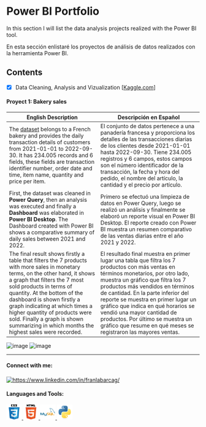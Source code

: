 # Power BI Portfolio

<!--

**Fraan-Lab/Fraan-Lab** is a ✨ _special_ ✨ repository because its `README.md` (this file) appears on your GitHub profile. -->

<p> In this section I will list the data analysis projects realized with the Power BI tool. </p>

<p> En esta sección enlistaré los proyectos de análisis de datos realizados con la herramienta Power BI. </p>

## Contents
  - [x] Data Cleaning, Analysis and Vizualization [[Kaggle.com](https://www.kaggle.com/)]
 #### Proyect 1: Bakery sales

|  English Description | Descripción en Español  |
| ---- | ---- |
| The  [dataset](https://github.com/Fraan-Lab/Data_Analysis_Portfolio/blob/main/DATASETS/bakery_sales.csv) belongs to a French bakery and provides the daily transaction details of customers from 2021-01-01 to 2022-09-30. It has 234.005 records and 6 fields, these fields are transaction identifier number, order date and time, item name, quantity and price per item. | El conjunto de datos pertenece a una panadería francesa y proporciona los detalles de las transacciones diarias de los clientes desde 2021-01-01 hasta 2022-09-30. Tiene 234.005 registros y 6 campos, estos campos son el número identificador de la transacción, la fecha y hora del pedido, el nombre del artículo, la cantidad y el precio por artículo. |
| First, the dataset was cleaned in **Power Query**, then an analysis was executed and finally a **Dashboard** was elaborated in **Power BI Desktop**. The Dashboard created with Power BI shows a comparative summary of daily sales between 2021 and 2022. | Primero se efectuó una limpieza de datos en Power Query, luego se realizó un análisis y finalmente se elaboró un reporte visual en Power BI Desktop. El reporte creado con Power BI muestra un resumen comparativo de las ventas diarias entre el año 2021 y 2022. |
| The final result shows firstly a table that filters the 7 products with more sales in monetary terms, on the other hand, it shows a graph that filters the 7 most sold products in terms of quantity. At the bottom of the dashboard is shown firstly a graph indicating at which times a higher quantity of products were sold. Finally a graph is shown summarizing in which months the highest sales were recorded. | El resultado final muestra en primer lugar una tabla que filtra los 7 productos con más ventas en términos monetarios, por otro lado, muestra un gráfico que filtra los 7 productos más vendidos en términos de cantidad. En la parte inferior del reporte se muestra en primer lugar un gráfico que indica en qué horarios se vendió una mayor cantidad de productos. Por último se muestra un gráfico que resume en qué meses se registraron las mayores ventas. |


![image](https://github.com/Fraan-Lab/Power-BI-Portfolio/blob/main/Bakery%20sales/Dashboard%202021%20Bakery_sales.png)
![image](https://github.com/Fraan-Lab/Power-BI-Portfolio/blob/main/Bakery%20sales/Dashboard%202022%20Bakery_sales.png)

___________________________________________________________________________________________________________________________________
<h4 align="left">Connect with me:</h4>
<p align="left">
<a href="https://linkedin.com/in/https://www.linkedin.com/in/franlabarcag/" target="blank"><img align="center" src="https://raw.githubusercontent.com/rahuldkjain/github-profile-readme-generator/master/src/images/icons/Social/linked-in-alt.svg" alt="https://www.linkedin.com/in/franlabarcag/" height="30" width="40" /></a>
</p>

<h4 align="left">Languages and Tools:</h4>
<p align="left"> <a href="https://www.w3schools.com/css/" target="_blank" rel="noreferrer"> <img src="https://raw.githubusercontent.com/devicons/devicon/master/icons/css3/css3-original-wordmark.svg" alt="css3" width="40" height="40"/> </a> <a href="https://www.w3.org/html/" target="_blank" rel="noreferrer"> <img src="https://raw.githubusercontent.com/devicons/devicon/master/icons/html5/html5-original-wordmark.svg" alt="html5" width="40" height="40"/> </a> <a href="https://www.mysql.com/" target="_blank" rel="noreferrer"> <img src="https://raw.githubusercontent.com/devicons/devicon/master/icons/mysql/mysql-original-wordmark.svg" alt="mysql" width="40" height="40"/> </a> <a href="https://www.python.org" target="_blank" rel="noreferrer"> <img src="https://raw.githubusercontent.com/devicons/devicon/master/icons/python/python-original.svg" alt="python" width="40" height="40"/> </a> </p>
